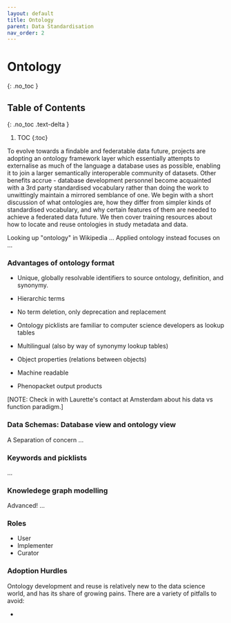 ```yaml
---
layout: default
title: Ontology
parent: Data Standardisation
nav_order: 2
---
```


# Ontology
{: .no_toc }

## Table of Contents
{: .no_toc .text-delta }

1. TOC
{:toc}

To evolve towards a findable and federatable data future, projects are adopting an ontology framework layer which essentially attempts to externalise as much of the language a database uses as possible, enabling it to join a larger semantically interoperable community of datasets.  Other benefits accrue - database development personnel become acquainted with a 3rd party standardised vocabulary rather than doing the work to unwittingly maintain a mirrored semblance of one.  We begin with a short discussion of what ontologies are, how they differ from simpler kinds of standardised vocabulary, and why certain features of them are needed to achieve a federated data future.  We then cover training resources about how to locate and reuse ontologies in study metadata and data. 

Looking up "ontology" in Wikipedia ... Applied ontology instead focuses on ...

### Advantages of ontology format

* Unique, globally resolvable identifiers to source ontology, definition, and synonymy.
* Hierarchic terms
* No term deletion, only deprecation and replacement
* Ontology picklists are familiar to computer science developers as lookup tables
* Multilingual (also by way of synonymy lookup tables)
* Object properties (relations between objects)
* Machine readable

* Phenopacket output products
 
[NOTE: Check in with Laurette's contact at Amsterdam about his data vs function paradigm.]

### Data Schemas: Database view and ontology view
A Separation of concern ...

### Keywords and picklists
...
### Knowledege graph modelling
Advanced! ...

### Roles
* User
* Implementer
* Curator

### Adoption Hurdles

Ontology development and reuse is relatively new to the data science world, and has its share of growing pains.  There are a variety of pitfalls to avoid:

* 

